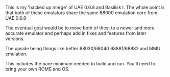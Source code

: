 This is my 'hacked up merge' of UAE 0.6.8 and Basilisk I.
The whole point is that both of these emulators share
the same 68000 emulation core from UAE 0.6.8

The eventual goal would be to move both of thest to a newer
and more accurate emulator and perhaps add in fixes and 
features from later versions.

The upside being things like better 68030/68040 68881/68882
and MMU emulation.

This includes the bare minimum needed to build and run.
You'll need to bring your own ROMS and OS.